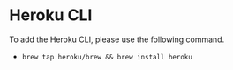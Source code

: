 # Heroku CLI 

To add the Heroku CLI, please use the following command. 

- ```brew tap heroku/brew && brew install heroku```
